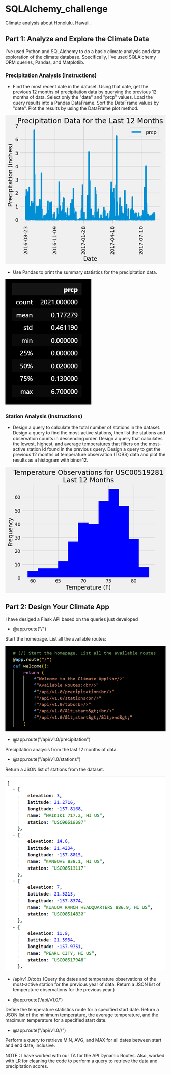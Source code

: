 # SQLAlchemy_challenge

Climate analysis about Honolulu, Hawaii.

## Part 1: Analyze and Explore the Climate Data

I've used Python and SQLAlchemy to do a basic climate analysis and data exploration of the climate database. Specifically, I've used SQLAlchemy ORM queries, Pandas, and Matplotlib.

### Precipitation Analysis (Instructions)

* Find the most recent date in the dataset. Using that date, get the previous 12 months of precipitation data by querying the previous 12 months of data. Select only the "date" and "prcp" values. Load the query results into a Pandas DataFrame. Sort the DataFrame values by "date". Plot the results by using the DataFrame plot method.

![alt text](Output/output1.png)

* Use Pandas to print the summary statistics for the precipitation data.

![alt text](https://github.com/AnitaGj1/sqlalchemy_challenge/blob/main/Output/Screenshot%20statistics.png)

### Station Analysis (Instructions)

* Design a query to calculate the total number of stations in the dataset. Design a query to find the most-active stations, then list the stations and observation counts in descending order. Design a query that calculates the lowest, highest, and average temperatures that filters on the most-active station id found in the previous query. Design a query to get the previous 12 months of temperature observation (TOBS) data and plot the results as a histogram with bins=12.

![alt text](Output/output2.png)


## Part 2: Design Your Climate App

I have desiged a Flask API based on the queries just developed

* @app.route("/") 

Start the homepage. List all the available routes:

![alt text](https://github.com/AnitaGj1/sqlalchemy_challenge/blob/main/Output/Screenshot%20%40app.available.routes.png)

* @app.route("/api/v1.0/precipitation") 

Precipitation analysis from the last 12 months of data.

* @app.route("/api/v1.0/stations") 

Return a JSON list of stations from the dataset.

![alt text](https://github.com/AnitaGj1/sqlalchemy_challenge/blob/main/Output/Screenshot%20%40app.stations.png)

* /api/v1.0/tobs (Query the dates and temperature observations of the most-active station for the previous year of data. Return a JSON list of temperature observations for the previous year.)

* @app.route('/api/v1.0/<start>') 

Define the temperature statistics route for a specified start date. Return a JSON list of the minimum temperature, the average temperature, and the maximum temperature for a specified start date.

* @app.route("/api/v1.0/<start>/<end>")

Perform a query to retrieve MIN, AVG, and MAX for all dates between start and end date, inclusive.

NOTE : I have worked with our TA for the API Dynamic Routes. Also, worked with LR for cleaning the code to perform a query to retrieve the data and precipitation scores.
